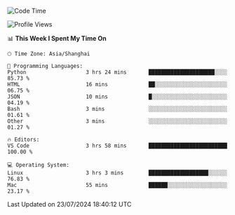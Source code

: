 <!--START_SECTION:waka-->
![Code Time](http://img.shields.io/badge/Code%20Time-457%20hrs%2056%20mins-blue)

![Profile Views](http://img.shields.io/badge/Profile%20Views-2-blue)

📊 **This Week I Spent My Time On** 

```text
🕑︎ Time Zone: Asia/Shanghai

💬 Programming Languages: 
Python                   3 hrs 24 mins       █████████████████████░░░░   85.73 % 
HTML                     16 mins             ██░░░░░░░░░░░░░░░░░░░░░░░   06.75 % 
JSON                     10 mins             █░░░░░░░░░░░░░░░░░░░░░░░░   04.19 % 
Bash                     3 mins              ░░░░░░░░░░░░░░░░░░░░░░░░░   01.61 % 
Other                    3 mins              ░░░░░░░░░░░░░░░░░░░░░░░░░   01.27 % 

🔥 Editors: 
VS Code                  3 hrs 58 mins       █████████████████████████   100.00 % 

💻 Operating System: 
Linux                    3 hrs 3 mins        ███████████████████░░░░░░   76.83 % 
Mac                      55 mins             ██████░░░░░░░░░░░░░░░░░░░   23.17 % 
```


 Last Updated on 23/07/2024 18:40:12 UTC
<!--END_SECTION:waka-->
